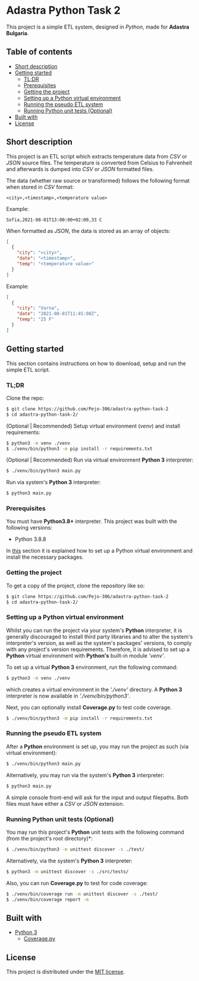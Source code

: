 # Adastra Python Task 2

This project is a simple ETL system, designed in *Python*, made for **Adastra Bulgaria**.

## Table of contents

* [Short description](#short-description)
* [Getting started](#getting-started)
    - [TL;DR](#tldr)
    - [Prerequisites](#prerequisites)
    - [Getting the project](#getting-the-project)
    - [Setting up a Python virtual environment](#setting-up-a-python-virtual-environment)
    - [Running the pseudo ETL system](#running-the-pseudo-etl-system)
    - [Running Python unit tests (Optional)](#running-python-unit-tests-optional)
* [Built with](#built-with)
* [License](#license)

## Short description

This project is an ETL script which extracts temperature data from *CSV* or *JSON* 
source files. The temperature is converted from Celsius to Fahrenheit and afterwards
is dumped into *CSV* or *JSON* formatted files.

The data (whether raw source or transformed) follows the following format when stored
in *CSV* format:
```csv
<city>,<timestamp>,<temperature value>
```
Example:
```csv
Sofia,2021-08-01T13:00:00+02:00,33 C
```

When formatted as *JSON*, the data is stored as an array of objects:
```json
[
  {
    "city": "<city>",
    "date": "<timestamp>",
    "temp": "<temperature value>"
  }
]
```
Example:
```json
[
  {
    "city": "Varna",
    "date": "2021-08-01T11:45:00Z",
    "temp": "25 F"
  }
]
```

## Getting started

This section contains instructions on how to download, setup and run the simple
ETL script.

### TL;DR

Clone the repo:
```bash
$ git clone https://github.com/Pejo-306/adastra-python-task-2
$ cd adastra-python-task-2/
```

(Optional | Recommended) Setup virtual environment (*venv*) and install requirements:
```bash
$ python3 -m venv ./venv
$ ./venv/bin/python3 -m pip install -r requirements.txt 
```

(Optional | Recommended) Run via virtual environment **Python 3** interpreter:
```bash
$ ./venv/bin/python3 main.py
```

Run via system's **Python 3** interpreter:
```bash
$ python3 main.py
```

### Prerequisites

You must have **Python3.8+** interpreter. This project was built with the following versions:

* Python 3.8.8

In [this](#setting-up-a-python-virtual-environment) section it is explained how 
to set up a Python virtual environment and install the necessary packages.

### Getting the project

To get a copy of the project, clone the repository like so:
```bash
$ git clone https://github.com/Pejo-306/adastra-python-task-2
$ cd adastra-python-task-2/
```

### Setting up a Python virtual environment

Whilst you can run the project via your system's **Python** interpreter, it is
generally discouraged to install third party libraries and to alter the system's
interpreter's version, as well as the system's packages' versions, to comply with
any project's version requirements. Therefore, it is advised to set up a **Python**
virtual environment with **Python's** built-in module *'venv'*.

To set up a virtual **Python 3** environment, run the following command:
```bash
$ python3 -m venv ./venv
```
which creates a virtual environment in the *'./venv'* directory. A **Python 3**
interpreter is now available in *'./venv/bin/python3'*.

Next, you can optionally install **Coverage.py** to test code coverage.
```bash
$ ./venv/bin/python3 -m pip install -r requirements.txt
```

### Running the pseudo ETL system

After a **Python** environment is set up, you may run the project as such 
(via virtual environment):
```bash
$ ./venv/bin/python3 main.py
```

Alternatively, you may run via the system's **Python 3** interpreter:
```bash
$ python3 main.py
```

A simple console front-end will ask for the input and output filepaths.
Both files must have either a *CSV* or *JSON* extension.

### Running Python unit tests (Optional)

You may run this project's **Python** unit tests with the following command
(from the project's root directory)*:
```bash
$ ./venv/bin/python3 -m unittest discover -s ./test/
```

Alternatively, via the system's **Python 3** interpreter:
```bash
$ python3 -m unittest discover -s ./src/tests/
```

Also, you can run **Coverage.py** to test for code coverage:
```bash
$ ./venv/bin/coverage run -m unittest discover -s ./test/
$ ./venv/bin/coverage report -m
```

## Built with

* [Python 3](https://www.python.org/)
    - [Coverage.py](https://coverage.readthedocs.io/en/coverage-5.5/)

## License

This project is distributed under the [MIT license](LICENSE).
